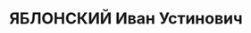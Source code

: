 ---
title: ЯБЛОНСКИЙ Иван Устинович
description: "Род. в 1897, Челябинская обл., Кировский р-н, дер. Патриарша. \n  Приговор:\
  \ 1938"
---